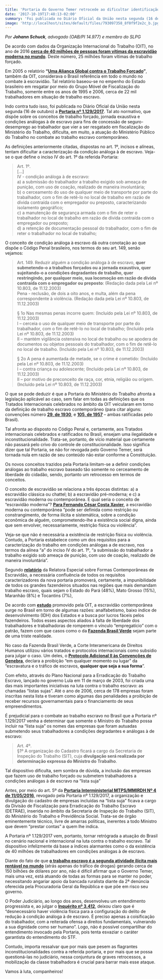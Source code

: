 ```yaml
---
title: 'Portaria do Governo Temer retrocede ao dificultar identificação do trabalho escravo'
date: '2017-10-19T17:48:13-02:00'
summary: 'Foi publicada no Diário Oficial da União nesta segunda (16 de outubro) a Portaria nº 1.129/2017. Tal ato normativo, que dispõe sobre os conceitos de trabalho forçado, jornada exaustiva e condições análogas à de escravo para fins de concessão de seguro-desemprego ao trabalhador que vier a ser resgatado em fiscalização do Ministério do Trabalho, dificulta, em muito, a atuação do Ministério Público do Trabalho no combate ao trabalho escravo contemporâneo.'
image: 'http://localhost/sites/default/files/793097358_8f0f9f2e2c_b.jpg'
---
```


_Por **Johann Schuck**, advogado (OAB/PI 14.977) e membro do SLPG_

De acordo com dados da Organização Internacional do Trabalho (OIT), no ano de 2016 **[cerca de 40 milhões de pessoas foram vítimas da escravidão moderna no mundo](http://agenciabrasil.ebc.com.br/direitos-humanos/noticia/2017-09/com-40-milhoes-de-escravos-no-mundo-oit-pede-mais-empenho-dos)**. Deste número, 25 milhões foram vítimas de trabalho forçado.

Em 2005 o relatório **“[Uma Aliança Global contra o Trabalho Forçado](http://reporterbrasil.org.br/documentos/relatorio_global2005.pdf)”**, também da OIT, considerava o Brasil referência em todo o mundo no combate à escravidão. Tal relatório baseou-se no empenho do Estado brasileiro em resgatar por meio do Grupo Móvel de Fiscalização do Trabalho, somente entre os anos de 1995 e 2006, cerca de 22 mil trabalhadores em situação de trabalho escravo.

Indo contra tudo isso, foi publicada no Diário Oficial da União nesta segunda (16 de outubro) a **[Portaria nº 1.129/2017](http://pesquisa.in.gov.br/imprensa/jsp/visualiza/index.jsp?data=16/10/2017&jornal=1&pagina=82&totalArquivos=92)**. Tal ato normativo, que dispõe sobre os conceitos de trabalho forçado, jornada exaustiva e condições análogas à de escravo para fins de concessão de seguro-desemprego ao trabalhador que vier a ser resgatado em fiscalização do Ministério do Trabalho, dificulta, em muito, a atuação do Ministério Público do Trabalho no combate ao trabalho escravo contemporâneo.

As definições anteriormente citadas, dispostas no art. 1º, incisos e alíneas, tentam dificultar a caracterização da condição análoga à de escravo. Veja-se o que define o inciso IV do art. 1º da referida Portaria:

> Art. 1º.  
> \[...\]  
> IV - condição análoga à de escravo:  
> a) a submissão do trabalhador a trabalho exigido sob ameaça de punição, com uso de coação, realizado de maneira involuntária;  
> b) o cerceamento do uso de qualquer meio de transporte por parte do trabalhador, com o fim de retê-lo no local de trabalho em razão de dívida contraída com o empregador ou preposto, caracterizando isolamento geográfico;  
> c) a manutenção de segurança armada com o fim de reter o trabalhador no local de trabalho em razão de dívida contraída com o empregador ou preposto;  
> d) a retenção de documentação pessoal do trabalhador, com o fim de reter o trabalhador no local de trabalho;

O conceito de condição análoga à escravo dá outra conotação ao que dispõe o Código Penal brasileiro, nos termos do seu art. 149, senão vejamos:

> Art. 149. Reduzir alguém a condição análoga à de escravo, **quer submetendo-o a trabalhos forçados ou a jornada exaustiva, quer sujeitando-o a condições degradantes de trabalho, quer restringindo, por qualquer meio, sua locomoção em razão de dívida contraída com o empregador ou preposto**: (Redação dada pela Lei nº 10.803, de 11.12.2003)  
> Pena - reclusão, de dois a oito anos, e multa, além da pena correspondente à violência. (Redação dada pela Lei nº 10.803, de 11.12.2003)
>
> § 1o Nas mesmas penas incorre quem: (Incluído pela Lei nº 10.803, de 11.12.2003)  
> I – cerceia o uso de qualquer meio de transporte por parte do trabalhador, com o fim de retê-lo no local de trabalho; (Incluído pela Lei nº 10.803, de 11.12.2003)  
> II – mantém vigilância ostensiva no local de trabalho ou se apodera de documentos ou objetos pessoais do trabalhador, com o fim de retê-lo no local de trabalho. (Incluído pela Lei nº 10.803, de 11.12.2003)
>
> § 2o A pena é aumentada de metade, se o crime é cometido: (Incluído pela Lei nº 10.803, de 11.12.2003)  
> I – contra criança ou adolescente; (Incluído pela Lei nº 10.803, de 11.12.2003)  
> II – por motivo de preconceito de raça, cor, etnia, religião ou origem. (Incluído pela Lei nº 10.803, de 11.12.2003)

O que se pode deduzir é que a Portaria do Ministério do Trabalho afronta a legislação aplicável ao caso, sem falar em todas as definições que os Tratados Internacionais celebrados no âmbito da OIT veicularam em torno da definição de trabalho escravo contemporâneo (para citar alguns: convenções número **[29, de 1930](http://www.diap.org.br/images/stories/OIT/convencao029.pdf)**, e **[105, de 1957](http://portal.mpt.mp.br/wps/wcm/connect/portal_mpt/6f2f99d0-54e0-4c3b-8697-1b89b2c82001/conv_105.pdf?MOD=AJPERES&CONVERT_TO=url&CACHEID=6f2f99d0-54e0-4c3b-8697-1b89b2c82001)** – ambas ratificadas pelo Brasil).

Tal afronta ao disposto no Código Penal e, certamente, aos Tratados internacionais celebrados e ratificados no Brasil, ensejam uma ilegalidade e inconstitucionalidade. Trata-se, portanto, de vício material que certamente não passará pelo crivo do controle de constitucionalidade. Isso significa dizer que tal Portaria, se não for revogada pelo Governo Temer, será tornada nula em razão de seu conteúdo não estar conforme a Constituição.

Os novos conceitos trazidos pela Portaria limitam-se a definir condições análogas ao trabalho escravo baseado tão somente no cerceamento de liberdade do cidadão, sendo, portanto um retrocesso em termos de conceitos.

O conceito de escravidão se relaciona a três épocas distintas: a) a escravidão clássica ou chattel; b) a escravidão pré-moderna; e c) a escravidão moderna ou contemporânea. E qual seria o conceito de “escravidão moderna”? **[Para Fernando César Costa Xavier](http://www.conjur.com.br/2017-jan-08/evolucao-conceito-escravidao-luz-corte-idh-stf#_ftnref3)**, a escravidão moderna ou contemporânea “pode ser definida como restrição ou constrangimento, de forma ilícita e sistemática, sobre a condição econômica de alguém, comprometendo-lhe a existência social digna, ainda que sem envolver, necessariamente, restrição física ou violência”.

Veja-se que não é necessária a existência de restrição física ou violência. Contudo, a Portaria estabelece como um dos requisitos para a caracterização do trabalho em condições análogas a de escravo, nos termos da alínea “a” do inciso IV do art. 1º, “a submissão do trabalhador a trabalho exigido sob ameaça de punição, com uso de coação, realizado de maneira involuntária”.

Segundo **[relatório](http://pfdc.pgr.mpf.mp.br/atuacao-e-conteudos-de-apoio/publicacoes/trabalho-escravo/relatorio-da-relatora-especial-onu-sobre-formas-contemporaneas-de-escravidao)** da Relatora Especial sobre Formas Contemporâneas de Escravidão, a necessária confluência de todos os requisitos caracterizadores da nova portaria promoverá, certamente, a impunibilidade de todos os grandes fazendeiros situados nas regiões que mais demandam trabalho escravo, quais sejam o Estado do Pará (48%), Mato Grosso (15%), Maranhão (8%) e Tocantins (7%),

De acordo com **[estudo](http://www.oit.org.br/sites/default/files/topic/forced_labour/pub/trabalho_escravo_no_brasil_do_seculo_xxi_315.pdf)** promovido pela OIT, a escravidão contemporânea surge no Brasil em torno de algumas razões: analfabetismo, baixo índice de desenvolvimento (IDH) dos Estados e a busca por lucros fáceis pelos fazendeiros. Todos esses aspectos aliados à falta de liberdade dos trabalhadores e trabalhadoras de romperem o vínculo “empregatício” com o patrão, fazem com que casos como o da **[Fazenda Brasil Verde](https://jota.info/colunas/pelo-mp/escravidao-o-caso-fazenda-brasil-verde-23122016)** sejam parte de uma triste realidade.

No caso da Fazenda Brasil Verde, a Corte Interamericana de Direitos Humanos utilizou vários tratados e protocolos internacionais como subsídio para julgar o caso. Um deles, o **[Protocolo Adicional II às Convenções de Genebra](https://www.icrc.org/spa/resources/documents/misc/protocolo-ii.htm)**, declara a proibição “em qualquer momento ou lugar” da “escravatura e o tráfico de escravos, **qualquer que seja a sua forma**”.

Com efeito, através do Plano Nacional para a Erradicação do Trabalho Escravo, lançado no governo Lula em 11 de março de 2003, foi criada uma das mais importantes iniciativas na luta contra o trabalho escravo: as chamadas “listas sujas”. Até o ano de 2006, cerca de 178 empresas foram inscritas nesta lista e tiveram como algumas das penalidades a proibição de receber recursos governamentais para o financiamento de seus empreendimentos.

É prejudicial para o combate ao trabalho escravo no Brasil que a Portaria nº 1.129/2017 venha a determinar que somente o Ministro do Trabalho possa incluir na “lista suja” os nomes das empresas que foram autuadas submetendo seus trabalhadores a condições degradantes e análogas à de escravo:

> Art. 4º.  
> §1º A organização do Cadastro ficará a cargo da Secretaria de Inspeção do Trabalho (SIT), cuja **divulgação será realizada por determinação expressa do Ministro do Trabalho**.

Tal dispositivo dificulta, sem sombra de dúvida, a inclusão das empresas que fazem uso de trabalho forçado ou submetem trabalhadores a condições análogas à de escravo na “lista suja”

Antes, por meio do art. 5º da **[Portaria Interministerial MTPS/MMIRDH Nº 4 de 11/05/2016](https://www.legisweb.com.br/legislacao/?id=320458)**, revogado pela Portaria nº 1.129/2017, a organização e divulgação do cadastro de empresas incluídas na “lista suja” ficava a cargo da Divisão de Fiscalização para Erradicação do Trabalho Escravo (DETRAE), inserida no âmbito da Secretaria de Inspeção do Trabalho (SIT), do Ministério do Trabalho e Previdência Social. Trata-se de órgão eminentemente técnico, livre de amarras políticas, inerentes a todo Ministro que devem “prestar contas” a quem lhe indica.

A Portaria nº 1.129/2017 vem, portanto, tornar retrógrada a atuação do Brasil no cenário nacional e internacional na luta contra o trabalho escravo. Tal dispositivo infelizmente dá base a índices alarmantes como o da existência de 40 milhões de trabalhadores em condições análogas à de escravo.

Diante do fato de que **[o trabalho escravo é a segunda atividade ilícita mais rentável no mundo](https://www12.senado.leg.br/noticias/materias/2017/10/16/portaria-de-ministerio-sobre-trabalho-escravo-e-alvo-de-criticas-em-audiencia/tablet)** (atrás apenas do tráfico de drogas) gerando cerca de 150 bilhões de dólares por ano, não é difícil afirmar que o Governo Temer, mais uma vez, está atuando de todas as formas para se manter no poder, necessitando angariar apoio da bancada ruralista diante da 2ª denúncia oferecida pela Procuradoria Geral da República e que põe em risco seu governo.

O Poder Judiciário, ao longo dos anos, desenvolveu um entendimento progressista e, ao julgar o **[Inquérito nº 3.412](http://www.stf.jus.br/portal/processo/verProcessoPeca.asp?id=268999267&tipoApp=.pdf)**, deixou claro que é “desnecessário haver violência física para a configuração do delito de redução à condição análoga à de escravo. É preciso apenas a coisificação do trabalhador, com a reiterada ofensa a direitos fundamentais, vulnerando a sua dignidade como ser humano”. Logo, não é possível compartilhar do entendimento invocado pela Portaria, pois tenta esvaziar o caráter garantista do entendimento do STF.

Contudo, importa ressalvar que por mais que pesem as flagrantes inconstitucionalidades contra a referida portaria, e por mais que se possa questioná-las no judiciário, nessa conjuntura de graves retrocessos, a mobilização da classe trabalhadora é crucial para barrar mais esse ataque.

Vamos à luta, companheiros!
